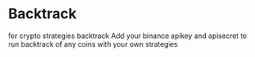 # Backtrack
for crypto strategies backtrack
Add your binance apikey and apisecret to run backtrack of any coins with your own strategies
